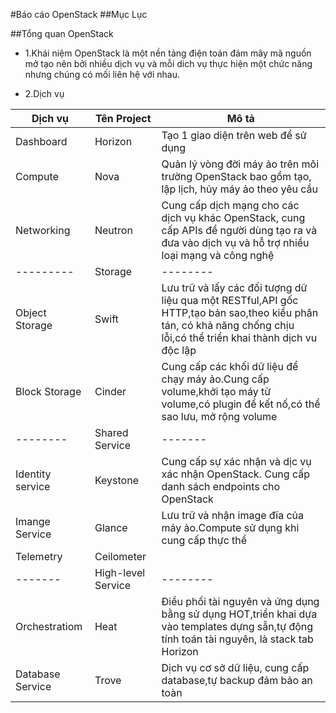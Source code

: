 #Báo cáo OpenStack
##Mục Lục

##Tổng quan OpenStack
- 1.Khái niệm
OpenStack là một nền tảng điện toán đám mây mã nguồn mở tạo nên bởi nhiều dịch vụ và mỗi dich vụ thực hiện một chức năng nhưng chúng có mối liên hệ với nhau.

- 2.Dịch vụ


|Dịch vụ|Tên Project|Mô tả|
|-------|-----------|-----|
|Dashboard|Horizon|Tạo 1 giao diện trên web để sử dụng|
|Compute|Nova|Quản lý vòng đời máy ảo trên môi trường OpenStack bao gồm tạo, lập lịch, hủy máy ảo theo yêu cầu|
|Networking|Neutron|Cung cấp dịch mạng cho các dịch vụ khác OpenStack, cung cấp APIs để người dùng tạo ra và đưa vào dịch vụ và hỗ trợ nhiều loại mạng và công nghệ|
|---------|Storage|--------|
|Object Storage|Swift|Lưu trữ và lấy các đối tượng dữ liệu qua một RESTful,API gốc HTTP,tạo bản sao,theo kiểu phân tán, có khả năng chống chịu lỗi,có thể triển khai thành dịch vu độc lập|
|Block Storage|Cinder|Cung cấp các khối dữ liệu để chạy máy ảo.Cung cấp volume,khởi tạo máy từ volume,có plugin để kết nố,có thể sao lưu, mở rộng volume|
|--------|Shared Service|-------|
|Identity service|Keystone|Cung cấp sự xác nhận và dịc vụ xác nhận OpenStack. Cung cấp danh sách endpoints cho OpenStack|
|Imange Service|Glance|Lưu trữ và nhận image đĩa của máy ảo.Compute sử dụng khi cung cấp thực thể|
|Telemetry|Ceilometer||Giám sát và tính toán để tính tiền,và thông kê|
|-------|High-level Service|--------|
|Orchestratiom|Heat|Điều phối tài nguyên và ứng dụng bằng sử dụng HOT,triển khai dựa vào templates dựng sẵn,tự động tính toán tài nguyên, là stack tab Horizon|
|Database Service|Trove|Dịch vụ cơ sở dữ liệu, cung cấp database,tự backup đảm bảo an toàn|

